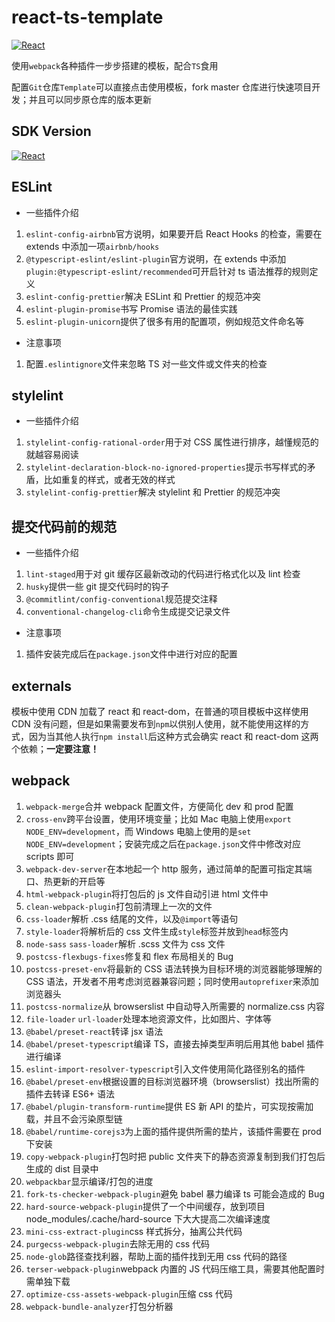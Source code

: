 # react-ts-template

[![React](https://img.shields.io/badge/-React-%232c3e50?style=for-the-badge&logo=React&logoColor=%2356d5fa)](https://github.com/MYWProgram/react-ts-template)

使用`webpack`各种插件一步步搭建的模板，配合`TS`食用

配置`Git`仓库`Template`可以直接点击使用模板，fork master 仓库进行快速项目开发；并且可以同步原仓库的版本更新

## SDK Version

[![React](https://img.shields.io/badge/React-%3E16.8-blue)](https://github.com/MYWProgram/react-ts-template)

## ESLint

- 一些插件介绍

1. `eslint-config-airbnb`官方说明，如果要开启 React Hooks 的检查，需要在 extends 中添加一项`airbnb/hooks`
2. `@typescript-eslint/eslint-plugin`官方说明，在 extends 中添加`plugin:@typescript-eslint/recommended`可开启针对 ts 语法推荐的规则定义
3. `eslint-config-prettier`解决 ESLint 和 Prettier 的规范冲突
4. `eslint-plugin-promise`书写 Promise 语法的最佳实践
5. `eslint-plugin-unicorn`提供了很多有用的配置项，例如规范文件命名等

- 注意事项

1. 配置`.eslintignore`文件来忽略 TS 对一些文件或文件夹的检查

## stylelint

- 一些插件介绍

1. `stylelint-config-rational-order`用于对 CSS 属性进行排序，越懂规范的就越容易阅读
2. `stylelint-declaration-block-no-ignored-properties`提示书写样式的矛盾，比如重复的样式，或者无效的样式
3. `stylelint-config-prettier`解决 stylelint 和 Prettier 的规范冲突

## 提交代码前的规范

- 一些插件介绍

1. `lint-staged`用于对 git 缓存区最新改动的代码进行格式化以及 lint 检查
2. `husky`提供一些 git 提交代码时的钩子
3. `@commitlint/config-conventional`规范提交注释
4. `conventional-changelog-cli`命令生成提交记录文件

- 注意事项

1. 插件安装完成后在`package.json`文件中进行对应的配置

## externals

模板中使用 CDN 加载了 react 和 react-dom，在普通的项目模板中这样使用 CDN 没有问题，但是如果需要发布到`npm`以供别人使用，就不能使用这样的方式，因为当其他人执行`npm install`后这种方式会确实 react 和 react-dom 这两个依赖；**一定要注意！**

## webpack

1. `webpack-merge`合并 webpack 配置文件，方便简化 dev 和 prod 配置
2. `cross-env`跨平台设置，使用环境变量；比如 Mac 电脑上使用`export NODE_ENV=development`，而 Windows 电脑上使用的是`set NODE_ENV=development`；安装完成之后在`package.json`文件中修改对应 scripts 即可
3. `webpack-dev-server`在本地起一个 http 服务，通过简单的配置可指定其端口、热更新的开启等
4. `html-webpack-plugin`将打包后的 js 文件自动引进 html 文件中
5. `clean-webpack-plugin`打包前清理上一次的文件
6. `css-loader`解析 .css 结尾的文件，以及`@import`等语句
7. `style-loader`将解析后的 css 文件生成`style`标签并放到`head`标签内
8. `node-sass` `sass-loader`解析 .scss 文件为 css 文件
9. `postcss-flexbugs-fixes`修复和 flex 布局相关的 Bug
10. `postcss-preset-env`将最新的 CSS 语法转换为目标环境的浏览器能够理解的 CSS 语法，开发者不用考虑浏览器兼容问题；同时使用`autoprefixer`来添加浏览器头
11. `postcss-normalize`从 browserslist 中自动导入所需要的 normalize.css 内容
12. `file-loader` `url-loader`处理本地资源文件，比如图片、字体等
13. `@babel/preset-react`转译 jsx 语法
14. `@babel/preset-typescript`编译 TS，直接去掉类型声明后用其他 babel 插件进行编译
15. `eslint-import-resolver-typescript`引入文件使用简化路径别名的插件
16. `@babel/preset-env`根据设置的目标浏览器环境（browserslist）找出所需的插件去转译 ES6+ 语法
17. `@babel/plugin-transform-runtime`提供 ES 新 API 的垫片，可实现按需加载，并且不会污染原型链
18. `@babel/runtime-corejs3`为上面的插件提供所需的垫片，该插件需要在 prod 下安装
19. `copy-webpack-plugin`打包时把 public 文件夹下的静态资源复制到我们打包后生成的 dist 目录中
20. `webpackbar`显示编译/打包的进度
21. `fork-ts-checker-webpack-plugin`避免 babel 暴力编译 ts 可能会造成的 Bug
22. `hard-source-webpack-plugin`提供了一个中间缓存，放到项目 node_modules/.cache/hard-source 下大大提高二次编译速度
23. `mini-css-extract-plugin`css 样式拆分，抽离公共代码
24. `purgecss-webpack-plugin`去除无用的 css 代码
25. `node-glob`路径查找利器，帮助上面的插件找到无用 css 代码的路径
26. `terser-webpack-plugin`webpack 内置的 JS 代码压缩工具，需要其他配置时需单独下载
27. `optimize-css-assets-webpack-plugin`压缩 css 代码
28. `webpack-bundle-analyzer`打包分析器
